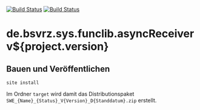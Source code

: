 [![Build Status](https://travis-ci.org/datenverteiler/de.bsvrz.sys.funclib.asyncReceiver.svg?branch=develop)](https://travis-ci.org/datenverteiler/de.bsvrz.sys.funclib.asyncReceiver)
[![Build Status](https://api.bintray.com/packages/datenverteiler/maven/de.bsvrz.sys.funclib.asyncReceiver/images/download.svg)](https://bintray.com/datenverteiler/maven/de.bsvrz.sys.funclib.asyncReceiver)

de.bsvrz.sys.funclib.asyncReceiver v${project.version}
==========================================


Bauen und Veröffentlichen
-------------------------

    site install

Im Ordner `target` wird damit das Distributionspaket
`SWE_{Name}_{Status}_V{Version}_D{Standdatum}.zip` erstellt.
